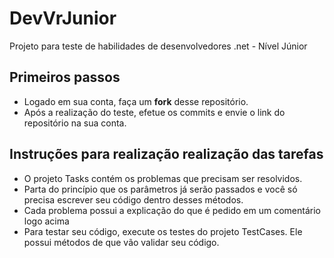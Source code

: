 # DevVrJunior
Projeto para teste de habilidades de desenvolvedores .net - Nível Júnior

## Primeiros passos
- Logado em sua conta, faça um **fork** desse repositório.
- Após a realização do teste, efetue os commits e envie o link do repositório na sua conta.

## Instruções para realização realização das tarefas

- O projeto Tasks contém os problemas que precisam ser resolvidos.
- Parta do princípio que os parâmetros já serão passados e você só precisa escrever seu código dentro desses métodos.
- Cada problema possui a explicação do que é pedido em um comentário logo acima
- Para testar seu código, execute os testes do projeto TestCases. Ele possui métodos de que vão validar seu código.
